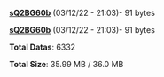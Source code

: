 [**sQ2BG60b**](/data/sQ2BG60b.txt) (03/12/22 - 21:03)- 91 bytes

[**sQ2BG60b**](/data/sQ2BG60b.txt) (03/12/22 - 21:03)- 91 bytes

**Total Datas**: 6332

**Total Size**: 35.99 MB / 36.0 MB